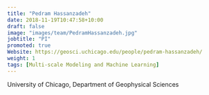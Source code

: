 ```yaml
---
title: "Pedram Hassanzadeh"
date: 2018-11-19T10:47:58+10:00
draft: false
image: "images/team/PedramHassanzadeh.jpg"
jobtitle: "PI"
promoted: true
Website: https://geosci.uchicago.edu/people/pedram-hassanzadeh/
weight: 1
tags: [Multi-scale Modeling and Machine Learning]
---
```



University of Chicago, Department of Geophysical Sciences
